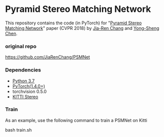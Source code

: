 # Pyramid Stereo Matching Network

This repository contains the code (in PyTorch) for "[Pyramid Stereo Matching Network](https://arxiv.org/abs/1803.08669)" paper (CVPR 2018) by [Jia-Ren Chang](https://jiarenchang.github.io/) and [Yong-Sheng Chen](https://people.cs.nctu.edu.tw/~yschen/).


### original repo
https://github.com/JiaRenChang/PSMNet


### Dependencies

- [Python 3.7](https://www.python.org/downloads/)
- [PyTorch(1.4.0+)](http://pytorch.org)
- torchvision 0.5.0
- [KITTI Stereo](http://www.cvlibs.net/datasets/kitti/eval_stereo.php)

### Train
As an example, use the following command to train a PSMNet on Kitti

bash train.sh
